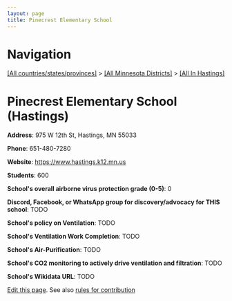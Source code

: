 ```yaml
---
layout: page
title: Pinecrest Elementary School
---
```

# Navigation

[[All countries/states/provinces]](../../..) > [[All Minnesota Districts]](../..) > [[All In Hastings]](..)

# Pinecrest Elementary School (Hastings)

**Address**: 975 W 12th St, Hastings, MN 55033

**Phone**: 651-480-7280

**Website**: <https://www.hastings.k12.mn.us>

**Students**: 600

**School's overall airborne virus protection grade (0-5)**: 0

**Discord, Facebook, or WhatsApp group for discovery/advocacy for THIS school**: TODO

**School's policy on Ventilation**: TODO

**School's Ventilation Work Completion**: TODO

**School's Air-Purification**: TODO

**School's CO2 monitoring to actively drive ventilation and filtration**: TODO

**School's Wikidata URL**: TODO


[Edit this page](https://github.com/ventilate-schools/MN/edit/main/./Hastings/Pinecrest_Elementary_School.md). See also [rules for contribution](../../../contribution-rules/)